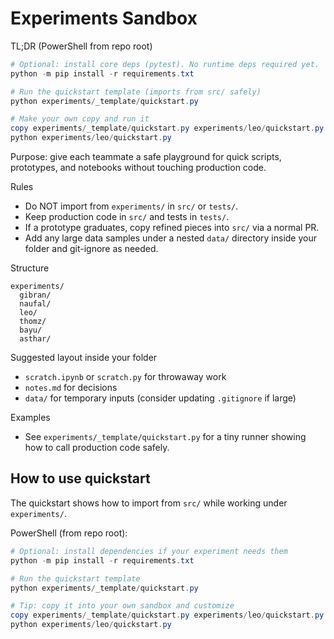 # Experiments Sandbox

TL;DR (PowerShell from repo root)

```powershell
# Optional: install core deps (pytest). No runtime deps required yet.
python -m pip install -r requirements.txt

# Run the quickstart template (imports from src/ safely)
python experiments/_template/quickstart.py

# Make your own copy and run it
copy experiments/_template/quickstart.py experiments/leo/quickstart.py
python experiments/leo/quickstart.py
```

Purpose: give each teammate a safe playground for quick scripts, prototypes, and notebooks without touching production code.

Rules
- Do NOT import from `experiments/` in `src/` or `tests/`.
- Keep production code in `src/` and tests in `tests/`.
- If a prototype graduates, copy refined pieces into `src/` via a normal PR.
- Add any large data samples under a nested `data/` directory inside your folder and git-ignore as needed.

Structure
```
experiments/
  gibran/
  naufal/
  leo/
  thomz/
  bayu/
  asthar/
```

Suggested layout inside your folder
- `scratch.ipynb` or `scratch.py` for throwaway work
- `notes.md` for decisions
- `data/` for temporary inputs (consider updating `.gitignore` if large)

Examples
- See `experiments/_template/quickstart.py` for a tiny runner showing how to call production code safely.

## How to use quickstart

The quickstart shows how to import from `src/` while working under `experiments/`.

PowerShell (from repo root):

```powershell
# Optional: install dependencies if your experiment needs them
python -m pip install -r requirements.txt

# Run the quickstart template
python experiments/_template/quickstart.py

# Tip: copy it into your own sandbox and customize
copy experiments/_template/quickstart.py experiments/leo/quickstart.py
python experiments/leo/quickstart.py
```
